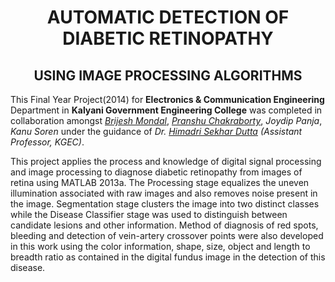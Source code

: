 <h1 align="center">AUTOMATIC DETECTION OF DIABETIC RETINOPATHY</h1>
<h2 align="center">USING IMAGE PROCESSING ALGORITHMS</h2>

This Final Year Project(2014) for **Electronics & Communication Engineering** Department in **Kalyani Government Engineering College** was completed in collaboration amongst *[Brijesh Mondal](https://www.linkedin.com/in/brijesh-iitd/)*, *[Pranshu Chakraborty](https://www.linkedin.com/in/pranshuc1/)*, *Joydip Panja*, *Kanu Soren* under the guidance of *Dr. [Himadri Sekhar Dutta](https://www.researchgate.net/profile/Himadri-Sekhar-Dutta) (Assistant Professor, KGEC)*.

This project applies the process and knowledge of digital signal processing and image processing to diagnose diabetic retinopathy from images of retina using MATLAB 2013a. The Processing stage equalizes the uneven illumination associated with raw images and also removes noise present in the image. Segmentation stage clusters the image into two distinct classes while the Disease Classifier stage was used to distinguish between candidate lesions and other information. Method of diagnosis of red spots, bleeding and detection of vein-artery crossover points were also developed in this work using the color information, shape, size, object and length to breadth ratio as contained in the digital fundus image in the detection of this disease.